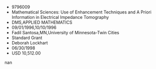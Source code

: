 
* 9796009
* Mathematical Sciences: Use of Enhancement Techniques and A Priori Information in Electrical Impedance Tomography
* DMS,APPLIED MATHEMATICS
* 09/01/1996,10/10/1996
* Fadil Santosa,MN,University of Minnesota-Twin Cities
* Standard Grant
* Deborah Lockhart
* 06/30/1998
* USD 10,512.00

nan
